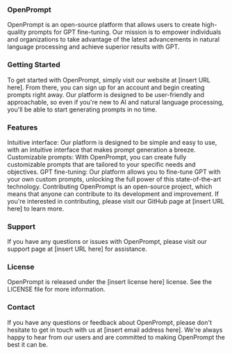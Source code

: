 ### OpenPrompt
OpenPrompt is an open-source platform that allows users to create high-quality prompts for GPT fine-tuning. Our mission is to empower individuals and organizations to take advantage of the latest advancements in natural language processing and achieve superior results with GPT.

### Getting Started
To get started with OpenPrompt, simply visit our website at [insert URL here]. From there, you can sign up for an account and begin creating prompts right away. Our platform is designed to be user-friendly and approachable, so even if you're new to AI and natural language processing, you'll be able to start generating prompts in no time.

### Features
Intuitive interface: Our platform is designed to be simple and easy to use, with an intuitive interface that makes prompt generation a breeze.
Customizable prompts: With OpenPrompt, you can create fully customizable prompts that are tailored to your specific needs and objectives.
GPT fine-tuning: Our platform allows you to fine-tune GPT with your own custom prompts, unlocking the full power of this state-of-the-art technology.
Contributing
OpenPrompt is an open-source project, which means that anyone can contribute to its development and improvement. If you're interested in contributing, please visit our GitHub page at [insert URL here] to learn more.

### Support
If you have any questions or issues with OpenPrompt, please visit our support page at [insert URL here] for assistance.

### License
OpenPrompt is released under the [insert license here] license. See the LICENSE file for more information.

### Contact
If you have any questions or feedback about OpenPrompt, please don't hesitate to get in touch with us at [insert email address here]. We're always happy to hear from our users and are committed to making OpenPrompt the best it can be.
